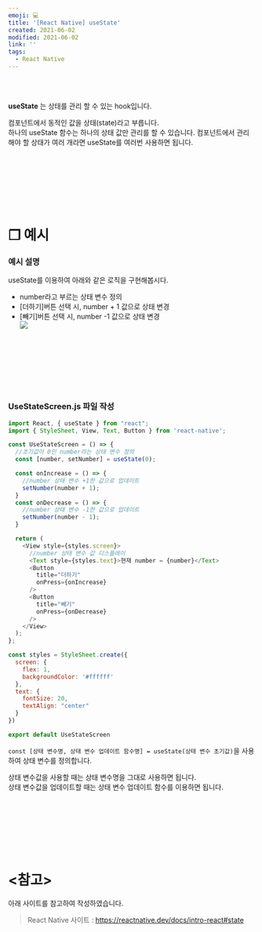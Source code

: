 ```yaml
---
emoji: 💻
title: '[React Native] useState'
created: 2021-06-02
modified: 2021-06-02
link: ''
tags:
  - React Native
---
```

<br></br>





**<Highlight>useState</Highlight>** 는 <Underline>상태를 관리 할 수 있는 hook입니다.</Underline>  

컴포넌트에서 동적인 값을 <Circle>상태(state)</Circle>라고 부릅니다.  
하나의 useState 함수는 하나의 상태 값만 관리를 할 수 있습니다. 컴포넌트에서 관리해야 할 상태가 여러 개라면 useState를 여러번 사용하면 됩니다.
<br></br><br></br><br></br><br></br>





# **❐ 예시**
### 예시 설명
useState를 이용하여 아래와 같은 로직을 구현해봅시다.
- number라고 부르는 상태 변수 정의
- [더하기]버튼 선택 시, number + 1 값으로 상태 변경
- [빼기]버튼 선택 시, number -1 값으로 상태 변경  
![](/assets/react-native-usestate.png)
<br></br><br></br><br></br><br></br>





### UseStateScreen.js 파일 작성
```javascript
import React, { useState } from "react";
import { StyleSheet, View, Text, Button } from 'react-native';

const UseStateScreen = () => {
  //초기값이 0인 number라는 상태 변수 정의
  const [number, setNumber] = useState(0);

  const onIncrease = () => {
    //number 상태 변수 +1한 값으로 업데이트
    setNumber(number + 1);
  }
  const onDecrease = () => {
    //number 상태 변수 -1한 값으로 업데이트
    setNumber(number - 1);
  }

  return (
    <View style={styles.screen}>
      //number 상태 변수 값 디스플레이
      <Text style={styles.text}>현재 number = {number}</Text>
      <Button
        title="더하기"
        onPress={onIncrease}
      />
      <Button
        title="빼기"
        onPress={onDecrease}
      />
    </View>
  );
};

const styles = StyleSheet.create({
  screen: {
    flex: 1,
    backgroundColor: '#ffffff'
  },
  text: {
    fontSize: 20,
    textAlign: "center"
  }
})

export default UseStateScreen
```
`const [상태 변수명, 상태 변수 업데이트 함수명] = useState(상태 변수 초기값)`을 사용하여 상태 변수를 정의합니다.

상태 변수값을 사용할 때는 상태 변수명을 그대로 사용하면 됩니다.  
상태 변수값을 업데이트할 때는 상태 변수 업데이트 함수를 이용하면 됩니다.
<br></br><br></br><br></br><br></br>





# **<참고>**
아래 사이트를 참고하여 작성하였습니다.
> React Native 사이트 : https://reactnative.dev/docs/intro-react#state

<br></br><br></br>
